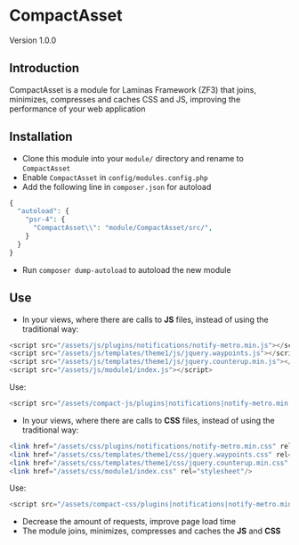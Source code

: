 CompactAsset
===============
Version 1.0.0

Introduction
------------
CompactAsset is a module for Laminas Framework (ZF3) that joins, minimizes, compresses and caches CSS and JS,
improving the performance of your web application

Installation
------------

- Clone this module into your `module/` directory and rename to `CompactAsset`
- Enable `CompactAsset` in `config/modules.config.php`
- Add the following line in `composer.json` for autoload
```php
{
  "autoload": {
    "psr-4": {
      "CompactAsset\\": "module/CompactAsset/src/",
    }
  }
}
```
- Run `composer dump-autoload` to autoload the new module

Use
------------
- In your views, where there are calls to **JS** files, instead of using the traditional way:
```php
<script src="/assets/js/plugins/notifications/notify-metro.min.js"></script>
<script src="/assets/js/templates/theme1/js/jquery.waypoints.js"></script>
<script src="/assets/js/templates/theme1/js/jquery.counterup.min.js"></script>
<script src="/assets/js/module1/index.js"></script>
``` 
Use:
```php
<script src="/assets/compact-js/plugins|notifications|notify-metro.min.js,templates|theme1|js|jquery.waypoints.js,templates|theme1|js|jquery.counterup.min.js,module1|index.js"></script>
```

- In your views, where there are calls to **CSS** files, instead of using the traditional way:
```php
<link href="/assets/css/plugins/notifications/notify-metro.min.css" rel="stylesheet"/>
<link href="/assets/css/templates/theme1/css/jquery.waypoints.css" rel="stylesheet"/>
<link href="/assets/css/templates/theme1/css/jquery.counterup.min.css" rel="stylesheet"/>
<link href="/assets/css/module1/index.css" rel="stylesheet"/>

``` 
Use:
```php
<script src="/assets/compact-css/plugins|notifications|notify-metro.min.css,templates|theme1|css|jquery.waypoints.css,templates|theme1|css|jquery.counterup.min.css,module1|index.css"></script>
```

- Decrease the amount of requests, improve page load time
- The module joins, minimizes, compresses and caches the **JS** and **CSS**
  